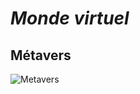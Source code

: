 # *Monde virtuel*

## Métavers

![Metavers](https://www.conversationnel.fr/wp-content/uploads/2021/12/iStock-1348369701.jpg)

